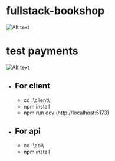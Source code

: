 # fullstack-bookshop

![Alt text](https://res.cloudinary.com/jonasdev/image/upload/v1697284334/jonastore-bookshop_ydawmi.png)

# test payments

![Alt text](https://res.cloudinary.com/jonasdev/image/upload/v1697337791/test_payments_y8qv0c.png)

* ## For client
   - cd .\client\
   - npm install
   - npm run dev (http://localhost:5173)


* ## For api
    - cd .\api\
    - npm install

